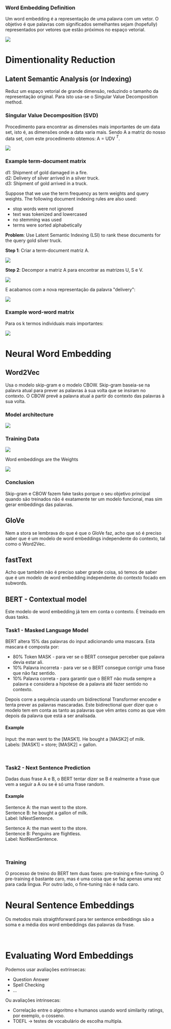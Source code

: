 ### Word Embedding Definition

Um word embedding é a representação de uma palavra com um vetor. O objetivo é que palavras com significados semelhantes sejam (hopefully) representados por vetores que estão próximos no espaço vetorial.

<img src="Imagens/Aula7 Word Embedding.png">

<br>

# Dimentionality Reduction

## Latent Semantic Analysis (or Indexing)

Reduz um espaço vetorial de grande dimensão, reduzindo o tamanho da representação original. Para isto usa-se o Singular Value Decomposition method.

### Singular Value Decomposition (SVD)

Procedimento para encontrar as dimensões mais importantes de um data set, isto é, as dimensões onde a data varia mais. Sendo A a matriz do nosso data set, com este procedimento obtemos: A = UDV $^T$.

<img src="Imagens/Aula7 SVD.png">

<br>

### Example term-document matrix

d1: Shipment of gold damaged in a fire.<br>
d2: Delivery of silver arrived in a silver truck.<br>
d3: Shipment of gold arrived in a truck.<br>

Suppose that we use the term frequency as term weights and query weights. The following document indexing rules are also used:
- stop words were not ignored
- text was tokenized and lowercased
- no stemming was used
- terms were sorted alphabetically 

**Problem**: Use Latent Semantic Indexing (LSI) to rank these documents for the query gold silver truck. 

**Step 1**: Criar a term-document matriz A.

<img src="Imagens/Aula7 LSI example1.png">

<br>

**Step 2**: Decompor a matriz A para encontrar as matrizes U, S e V.

<img src="Imagens/Aula7 LSI example2.png">

<br>

E acabamos com a nova representação da palavra "delivery":

<img src="Imagens/Aula7 LSI example3.png">

<br>

### Example word-word matrix

Para os k termos individuais mais importantes:

<img src="Imagens/Aula7 LSI example word-word.png">

<br>

# Neural Word Embedding

## Word2Vec

Usa o modelo skip-gram e o modelo CBOW. Skip-gram baseia-se na palavra atual para prever as palavras à sua volta que se insiram no contexto. O CBOW prevê a palavra atual a partir do contexto das palavras à sua volta.

### Model architecture

<img src="Imagens/Aula7 skip-gram architecture.png">

### Training Data

<img src="Imagens/Aula7 skip-gram training.png">

Word embeddings are the Weights

<img src="Imagens/Aula7 skip-gram embeddings.png">

### Conclusion

Skip-gram e CBOW fazem fake tasks porque o seu objetivo principal quando são treinados não é exatamente ter um modelo funcional, mas sim gerar embeddings das palavras.

## GloVe

Nem a stora se lembrava do que é que o GloVe faz, acho que só é preciso saber que é um modelo de word embeddings independente do contexto, tal como o Word2Vec.

## fastText

Acho que também não é preciso saber grande coisa, só temos de saber que é um modelo de word embedding independente do contexto focado em subwords.

## BERT - Contextual model

Este modelo de word embedding já tem em conta o contexto. É treinado em duas tasks.

### Task1 - Masked Language Model

BERT altera 15% das palavras do input adicionando uma mascara. Esta mascara é composta por:
- 80% Token MASK - para ver se o BERT consegue perceber que palavra devia estar ali.
- 10% Palavra incorreta - para ver se o BERT consegue corrigir uma frase que não faz sentido.
- 10% Palavra correta - para garantir que o BERT não muda sempre a palavra e considera a hipotese de a palavra até fazer sentido no contexto.

Depois corre a sequência usando um bidirectional Transformer encoder e tenta prever as palavras mascaradas. Este bidirectional quer dizer que o modelo tem em conta as tanto as palavras que vêm antes como as que vêm depois da palavra que está a ser analisada.

#### Example

Input: the man went to the [MASK1]. He bought a [MASK2] of milk.<br>
Labels: [MASK1] = store; [MASK2] = gallon.

<br>

### Task2 - Next Sentence Prediction

Dadas duas frase A e B, o BERT tentar dizer se B é realmente a frase que vem a seguir a A ou se é só uma frase random.

#### Example

Sentence A: the man went to the store.<br>
Sentence B: he bought a gallon of milk.<br>
Label: IsNextSentence.

Sentence A: the man went to the store.<br>
Sentence B: Penguins are flightless.<br>
Label: NotNextSentence.

<br>

### Training

O processo de treino do BERT tem duas fases: pre-training e fine-tuning. O pre-training é bastante caro, mas é uma coisa que se faz apenas uma vez para cada lingua. Por outro lado, o fine-tuning não é nada caro.

# Neural Sentence Embeddings

Os metodos mais straigthforward para ter sentence embeddings são a soma e a média dos word embeddings das palavras da frase.

<br>

# Evaluating Word Embeddings

Podemos usar avaliações extrinsecas:
- Question Answer
- Spell Checking
- ...

Ou avaliações intrinsecas:
- Correlação entre o algoritmo e humanos usando word similarity ratings, por exemplo, o cosseno.
- TOEFL -> testes de vocabulário de escolha multipla.
